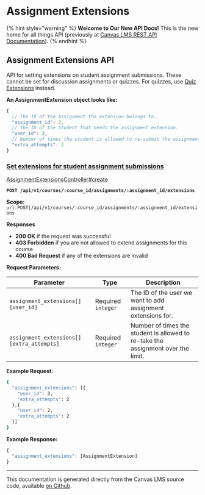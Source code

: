 # Assignment Extensions

{% hint style="warning" %}
**Welcome to Our New API Docs!** This is the new home for all things API (previously at [Canvas LMS REST API Documentation](https://api.instructure.com)).
{% endhint %}

## Assignment Extensions API

API for setting extensions on student assignment submissions. These cannot be set for discussion assignments or quizzes. For quizzes, use [Quiz Extensions](quiz_extensions) instead.

**An AssignmentExtension object looks like:**

```js
{
  // The ID of the Assignment the extension belongs to.
  "assignment_id": 2,
  // The ID of the Student that needs the assignment extension.
  "user_id": 3,
  // Number of times the student is allowed to re-submit the assignment
  "extra_attempts": 2
}
```

### [Set extensions for student assignment submissions](#method.assignment_extensions.create) <a href="#method.assignment_extensions.create" id="method.assignment_extensions.create"></a>

[AssignmentExtensionsController#create](https://github.com/instructure/canvas-lms/blob/master/app/controllers/assignment_extensions_controller.rb)

**`POST /api/v1/courses/:course_id/assignments/:assignment_id/extensions`**

**Scope:** `url:POST|/api/v1/courses/:course_id/assignments/:assignment_id/extensions`

**Responses**

- **200 OK** if the request was successful
- **403 Forbidden** if you are not allowed to extend assignments for this course
- **400 Bad Request** if any of the extensions are invalid

**Request Parameters:**

| Parameter                                 | Type               | Description                                                                      |
| ----------------------------------------- | ------------------ | -------------------------------------------------------------------------------- |
| `assignment_extensions[][user_id]`        | Required `integer` | The ID of the user we want to add assignment extensions for.                     |
| `assignment_extensions[][extra_attempts]` | Required `integer` | Number of times the student is allowed to re-take the assignment over the limit. |

**Example Request:**

```bash
{
  "assignment_extensions": [{
    "user_id": 3,
    "extra_attempts": 2
  },{
    "user_id": 2,
    "extra_attempts": 2
  }]
}
```

**Example Response:**

```js
{
  "assignment_extensions": [AssignmentExtension]
}
```

---

This documentation is generated directly from the Canvas LMS source code, available [on Github](https://github.com/instructure/canvas-lms).
